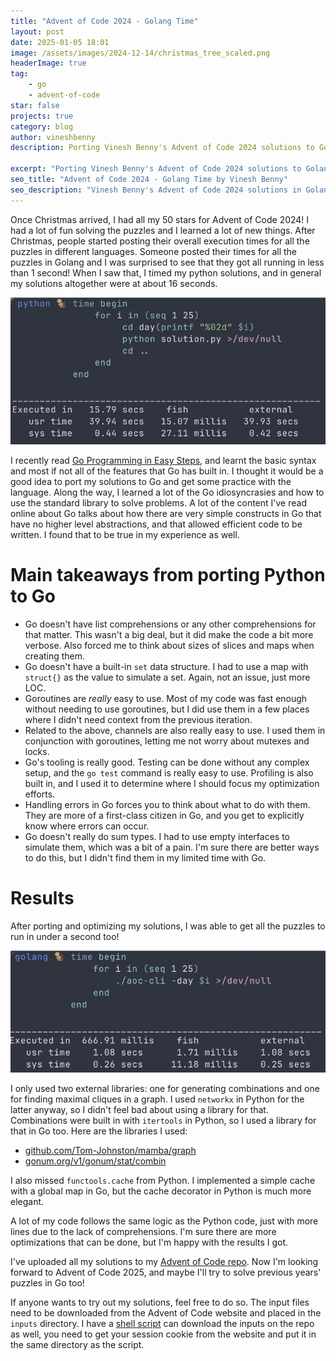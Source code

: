 ```yaml
---
title: "Advent of Code 2024 - Golang Time"
layout: post
date: 2025-01-05 18:01
image: /assets/images/2024-12-14/christmas_tree_scaled.png
headerImage: true
tag:
    - go
    - advent-of-code
star: false
projects: true
category: blog
author: vineshbenny
description: Porting Vinesh Benny's Advent of Code 2024 solutions to Golang.

excerpt: "Porting Vinesh Benny's Advent of Code 2024 solutions to Golang."
seo_title: "Advent of Code 2024 - Golang Time by Vinesh Benny"
seo_description: "Vinesh Benny's Advent of Code 2024 solutions in Golang."
---
```


Once Christmas arrived, I had all my 50 stars for Advent of Code 2024! I had a
lot of fun solving the puzzles and I learned a lot of new things. After
Christmas, people started posting their overall execution times for all the
puzzles in different languages. Someone posted their times for all the puzzles
in Golang and I was surprised to see that they got all running in less than 1
second! When I saw that, I timed my python solutions, and in general my
solutions altogether were at about 16 seconds.

![Python time](/assets/images/2025-01-05/python_time.png)

I recently read
[Go Programming in Easy Steps](https://ineasysteps.com/products-page/go-programming-in-easy-steps/),
and learnt the basic syntax and most if not all of the features that Go has
built in. I thought it would be a good idea to port my solutions to Go and get
some practice with the language. Along the way, I learned a lot of the Go
idiosyncrasies and how to use the standard library to solve problems. A lot of
the content I've read online about Go talks about how there are very simple
constructs in Go that have no higher level abstractions, and that allowed
efficient code to be written. I found that to be true in my experience as well.

# Main takeaways from porting Python to Go

- Go doesn't have list comprehensions or any other comprehensions for that
  matter. This wasn't a big deal, but it did make the code a bit more verbose.
  Also forced me to think about sizes of slices and maps when creating them.
- Go doesn't have a built-in `set` data structure. I had to use a map with
  `struct{}` as the value to simulate a set. Again, not an issue, just more LOC.
- Goroutines are _really_ easy to use. Most of my code was fast enough without
  needing to use goroutines, but I did use them in a few places where I didn't
  need context from the previous iteration.
- Related to the above, channels are also really easy to use. I used them in
  conjunction with goroutines, letting me not worry about mutexes and locks.
- Go's tooling is really good. Testing can be done without any complex setup,
  and the `go test` command is really easy to use. Profiling is also built in,
  and I used it to determine where I should focus my optimization efforts.
- Handling errors in Go forces you to think about what to do with them. They are
  more of a first-class citizen in Go, and you get to explicitly know where
  errors can occur.
- Go doesn't really do sum types. I had to use empty interfaces to simulate
  them, which was a bit of a pain. I'm sure there are better ways to do this,
  but I didn't find them in my limited time with Go.

# Results

After porting and optimizing my solutions, I was able to get all the puzzles to
run in under a second too!

![Golang time](/assets/images/2025-01-05/go_time.png)

I only used two external libraries: one for generating combinations and one for
finding maximal cliques in a graph. I used `networkx` in Python for the latter
anyway, so I didn't feel bad about using a library for that. Combinations were
built in with `itertools` in Python, so I used a library for that in Go too.
Here are the libraries I used:

- [github.com/Tom-Johnston/mamba/graph](https://pkg.go.dev/github.com/Tom-Johnston/mamba/graph)
- [gonum.org/v1/gonum/stat/combin](https://pkg.go.dev/gonum.org/v1/gonum/stat/combin)

I also missed `functools.cache` from Python. I implemented a simple cache with a
global map in Go, but the cache decorator in Python is much more elegant.

A lot of my code follows the same logic as the Python code, just with more lines
due to the lack of comprehensions. I'm sure there are more optimizations that
can be done, but I'm happy with the results I got.

I've uploaded all my solutions to my
[Advent of Code repo](https://github.com/VBenny42/AoC/tree/main/2024/golang).
Now I'm looking forward to Advent of Code 2025, and maybe I'll try to solve
previous years' puzzles in Go too!

If anyone wants to try out my solutions, feel free to do so. The input files
need to be downloaded from the Advent of Code website and placed in the `inputs`
directory. I have a
[shell script](https://github.com/VBenny42/AoC/blob/main/2024/getDayInput.sh)
can download the inputs on the repo as well, you need to get your session cookie
from the website and put it in the same directory as the script.

